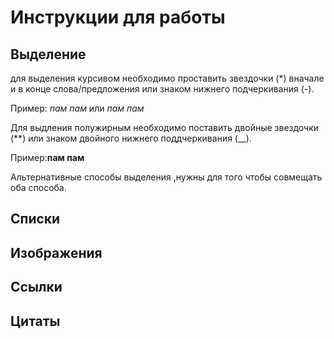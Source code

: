 # Инструкции для работы 

## Выделение 

для выделения курсивом необходимо проставить звездочки (*) вначале и в конце слова/предложения или знаком нижнего подчеркивания (-). 

Пример: *пам пам* или _пам пам_


Для выдления полужирным необходимо поставить двойные звездочки (**) или знаком двойного нижнего поддчеркивания (__).

Пример:**пам пам**

Альтернативные способы выделения ,нужны для того чтобы совмещать оба способа.

## Списки

## Изображения

## Ссылки

## Цитаты 